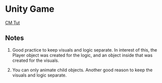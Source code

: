 # Unity Game

[CM Tut](https://youtu.be/AmGSEH7QcDg?si=258Soi2uLDatAPtj&t=6487)

## Notes

1. Good practice to keep visuals and logic separate. In interest of this, the Player object was created for the logic, and an object inside that was created for the visuals.

2. You can only animate child objects. Another good reason to keep the visuals and logic separate.

